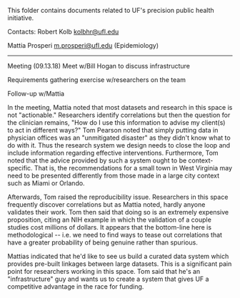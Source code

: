
This folder contains documents related to UF's precision public health initiative.

Contacts:
  Robert Kolb  kolbhr@ufl.edu
  
  Mattia Prosperi m.prosperi@ufl.edu (Epidemiology)

------------------------------------------------------------------------------------

Meeting (09.13.18)
  Meet w/Bill Hogan to discuss infrastructure
  
  Requirements gathering exercise w/researchers on the team
  
  Follow-up w/Mattia
  
In the meeting, Mattia noted that most datasets and research in this space is not "actionable."  Researchers identify correlations but then the question for the clinician remains, "How do I use this information to advise my client(s) to act in different ways?"  Tom Pearson noted that simply putting data in physician offices was an "unmitigated disaster" as they didn't know what to do with it.  Thus the research system we design needs to close the loop and include information regarding effective interventions.  Furthermore, Tom noted that the advice provided by such a system ought to be context-specific.  That is, the recommendations for a small town in West Virginia may need to be presented differently from those made in a large city context such as Miami or Orlando.

Afterwards, Tom raised the reproducibility issue.  Researchers in this space frequently discover correlations but as Mattia noted, hardly anyone validates their work.  Tom then said that doing so is an extremely expensive proposition, citing an NIH example in which the validation of a couple studies cost millions of dollars.  It appears that the bottom-line here is methodological -- i.e. we need to find ways to tease out correlations that have a greater probability of being genuine rather than spurious.

Mattias indicated that he'd like to see us build a curated data system which provides pre-built linkages between large datasets.  This is a significant pain point for researchers working in this space.  Tom said that he's an "infrastructure" guy and wants us to create a system that gives UF a competitive advantage in the race for funding.

